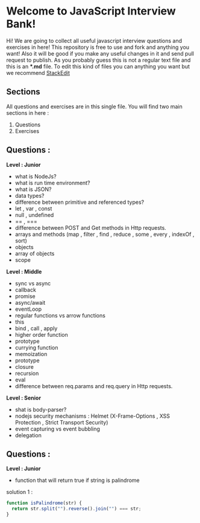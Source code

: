 # Welcome to JavaScript Interview Bank!

Hi! We are going to collect all useful javascript interview questions and exercises in here!
This repository is free to use and fork and anything you want!
Also it will be good if you make any useful changes in it and send pull request to publish.
As you probably guess this is not a regular text file and this is an **\*.md** file. To edit this kind of files you can anything you want but we recommend [StackEdit](https://stackedit.io/)

## Sections

All questions and exercises are in this single file.
You will find two main sections in here :

1.  Questions
2.  Exercises

## Questions :

**Level : Junior**

- what is NodeJs?
- what is run time environment?
- what is JSON?
- data types?
- difference between primitive and referenced types?
- let , var , const
- null , undefined
- == , ===
- difference between POST and Get methods in Http requests.
- arrays and methods (map , filter , find , reduce , some , every , indexOf , sort)
- objects
- array of objects
- scope

**Level : Middle**

- sync vs async
- callback
- promise
- async/await
- eventLoop
- regular functions vs arrow functions
- this
- bind , call , apply
- higher order function
- prototype
- currying function
- memoization
- prototype
- closure
- recursion
- eval
- difference between req.params and req.query in Http requests.

**Level : Senior**

- shat is body-parser?
- nodejs security mechanisms : Helmet (X-Frame-Options , XSS Protection , Strict Transport Security)
- event capturing vs event bubbling
- delegation

## Questions :

**Level : Junior**

- function that will return true if string is palindrome

solution 1 :

```javascript
function isPalindrome(str) {
  return str.split("").reverse().join("") === str;
}
```
